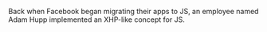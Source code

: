 Back when Facebook began migrating their apps to JS, an employee named Adam Hupp implemented an XHP-like concept for JS.